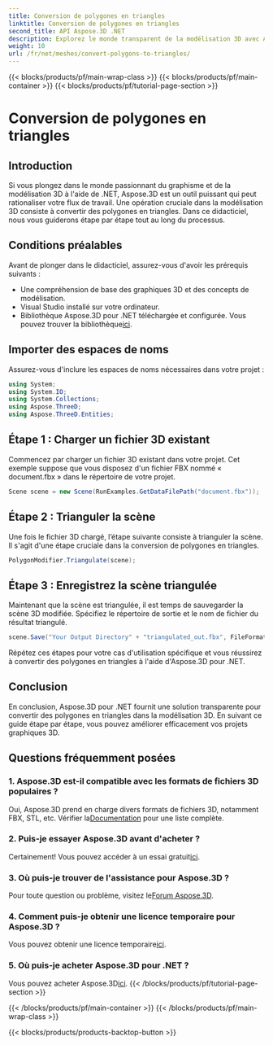 ```yaml
---
title: Conversion de polygones en triangles
linktitle: Conversion de polygones en triangles
second_title: API Aspose.3D .NET
description: Explorez le monde transparent de la modélisation 3D avec Aspose.3D pour .NET. Convertissez facilement des polygones en triangles à l'aide de notre guide étape par étape. Téléchargez votre essai gratuit maintenant !
weight: 10
url: /fr/net/meshes/convert-polygons-to-triangles/
---
```


{{< blocks/products/pf/main-wrap-class >}}
{{< blocks/products/pf/main-container >}}
{{< blocks/products/pf/tutorial-page-section >}}

# Conversion de polygones en triangles

## Introduction
Si vous plongez dans le monde passionnant du graphisme et de la modélisation 3D à l'aide de .NET, Aspose.3D est un outil puissant qui peut rationaliser votre flux de travail. Une opération cruciale dans la modélisation 3D consiste à convertir des polygones en triangles. Dans ce didacticiel, nous vous guiderons étape par étape tout au long du processus.
## Conditions préalables
Avant de plonger dans le didacticiel, assurez-vous d'avoir les prérequis suivants :
- Une compréhension de base des graphiques 3D et des concepts de modélisation.
- Visual Studio installé sur votre ordinateur.
-  Bibliothèque Aspose.3D pour .NET téléchargée et configurée. Vous pouvez trouver la bibliothèque[ici](https://releases.aspose.com/3d/net/).
## Importer des espaces de noms
Assurez-vous d'inclure les espaces de noms nécessaires dans votre projet :
```csharp
using System;
using System.IO;
using System.Collections;
using Aspose.ThreeD;
using Aspose.ThreeD.Entities;
```
## Étape 1 : Charger un fichier 3D existant
Commencez par charger un fichier 3D existant dans votre projet. Cet exemple suppose que vous disposez d'un fichier FBX nommé « document.fbx » dans le répertoire de votre projet.
```csharp
Scene scene = new Scene(RunExamples.GetDataFilePath("document.fbx"));
```
## Étape 2 : Trianguler la scène
Une fois le fichier 3D chargé, l’étape suivante consiste à trianguler la scène. Il s'agit d'une étape cruciale dans la conversion de polygones en triangles.
```csharp
PolygonModifier.Triangulate(scene);
```
## Étape 3 : Enregistrez la scène triangulée
Maintenant que la scène est triangulée, il est temps de sauvegarder la scène 3D modifiée. Spécifiez le répertoire de sortie et le nom de fichier du résultat triangulé.
```csharp
scene.Save("Your Output Directory" + "triangulated_out.fbx", FileFormat.FBX7400ASCII);
```
Répétez ces étapes pour votre cas d'utilisation spécifique et vous réussirez à convertir des polygones en triangles à l'aide d'Aspose.3D pour .NET.
## Conclusion
En conclusion, Aspose.3D pour .NET fournit une solution transparente pour convertir des polygones en triangles dans la modélisation 3D. En suivant ce guide étape par étape, vous pouvez améliorer efficacement vos projets graphiques 3D.
## Questions fréquemment posées
### 1. Aspose.3D est-il compatible avec les formats de fichiers 3D populaires ?
 Oui, Aspose.3D prend en charge divers formats de fichiers 3D, notamment FBX, STL, etc. Vérifier la[Documentation](https://reference.aspose.com/3d/net/) pour une liste complète.
### 2. Puis-je essayer Aspose.3D avant d'acheter ?
 Certainement! Vous pouvez accéder à un essai gratuit[ici](https://releases.aspose.com/).
### 3. Où puis-je trouver de l'assistance pour Aspose.3D ?
 Pour toute question ou problème, visitez le[Forum Aspose.3D](https://forum.aspose.com/c/3d/18).
### 4. Comment puis-je obtenir une licence temporaire pour Aspose.3D ?
 Vous pouvez obtenir une licence temporaire[ici](https://purchase.aspose.com/temporary-license/).
### 5. Où puis-je acheter Aspose.3D pour .NET ?
 Vous pouvez acheter Aspose.3D[ici](https://purchase.aspose.com/buy).
{{< /blocks/products/pf/tutorial-page-section >}}

{{< /blocks/products/pf/main-container >}}
{{< /blocks/products/pf/main-wrap-class >}}

{{< blocks/products/products-backtop-button >}}
